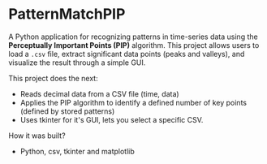 # PatternMatchPIP

A Python application for recognizing patterns in time-series data using the **Perceptually Important Points (PIP)** algorithm. This project allows users to load a `.csv` file, extract significant data points (peaks and valleys), and visualize the result through a simple GUI.

This project does the next:
- Reads decimal data from a CSV file (time, data)
- Applies the PIP algorithm to identify a defined number of key points (defined by stored patterns)
- Uses tkinter for it's GUI, lets you select a specific CSV.

How it was built?
- Python, csv, tkinter and matplotlib
